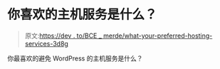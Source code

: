 # 你喜欢的主机服务是什么？

> 原文:[https://dev . to/BCE _ merde/what-your-preferred-hosting-services-3d8g](https://dev.to/bce_merde/what-are-your-preferred-hosting-services-3d8g)

你最喜欢的避免 WordPress 的主机服务是什么？